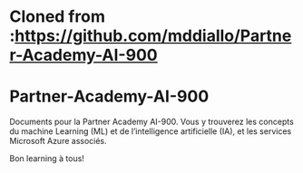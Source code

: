 # Cloned from :https://github.com/mddiallo/Partner-Academy-AI-900

# Partner-Academy-AI-900
Documents pour la Partner Academy AI-900.
Vous y trouverez les concepts du machine Learning (ML) et de l’intelligence artificielle (IA), et les services Microsoft Azure associés.

Bon learning à tous!
